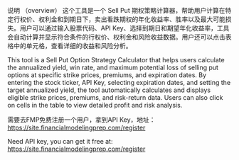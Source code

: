 说明 （overview）
这个工具是一个 Sell Put 期权策略计算器，帮助用户计算在特定行权价、权利金和到期日下，卖出看跌期权的年化收益率、胜率以及最大可能损失。用户可以通过输入股票代码、API Key、选择到期日和期望年化收益率，工具会自动计算并显示符合条件的行权价、权利金和风险收益数据。用户还可以点击表格中的单元格，查看详细的收益和风险分析。

This tool is a Sell Put Option Strategy Calculator that helps users calculate the annualized yield, win rate, and maximum potential loss of selling put options at specific strike prices, premiums, and expiration dates. By entering the stock ticker, API Key, selecting expiration dates, and setting the target annualized yield, the tool automatically calculates and displays eligible strike prices, premiums, and risk-return data. Users can also click on cells in the table to view detailed profit and risk analysis.

需要去FMP免费注册一个用户，拿到API Key，地址： https://site.financialmodelingprep.com/register

Need API key, you can get it free at: https://site.financialmodelingprep.com/register
